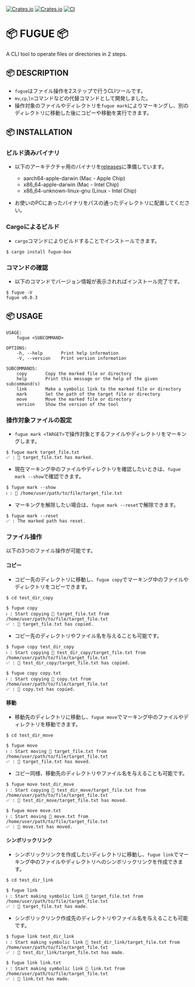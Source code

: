 [![Crates.io](https://img.shields.io/crates/v/fugue-box)](https://crates.io/crates/fugue-box)
[![Crates.io](https://img.shields.io/crates/l/fugue-box)](https://github.com/liebe-magi/fugue/blob/main/LICENSE)
[![CI](https://github.com/liebe-magi/fugue/actions/workflows/rust_ci.yml/badge.svg?branch=develop)](https://github.com/liebe-magi/fugue/actions/workflows/rust_ci.yml)

# 📦 FUGUE 📦

A CLI tool to operate files or directories in 2 steps.

## 📦 DESCRIPTION

- `fugue`はファイル操作を2ステップで行うCLIツールです。
- `mv`,`cp`,`ln`コマンドなどの代替コマンドとして開発しました。
- 操作対象のファイルやディレクトリを`fugue mark`によりマーキングし、別のディレクトリに移動した後にコピーや移動を実行できます。

## 📦 INSTALLATION

### ビルド済みバイナリ

- 以下のアーキテクチャ用のバイナリを[releases](https://github.com/liebe-magi/fugue/releases)に準備しています。

  - aarch64-apple-darwin (Mac - Apple Chip)
  - x86_64-apple-darwin (Mac - Intel Chip)
  - x86_64-unknown-linux-gnu (Linux - Intel Chip)

- お使いのPCにあったバイナリをパスの通ったディレクトリに配置してください。

### Cargoによるビルド

- `cargo`コマンドによりビルドすることでインストールできます。

```
$ cargo install fugue-box
```

### コマンドの確認

- 以下のコマンドでバージョン情報が表示されればインストール完了です。

```
$ fugue -V
fugue v0.0.3
```

## 📦 USAGE

```
USAGE:
    fugue <SUBCOMMAND>

OPTIONS:
    -h, --help       Print help information
    -V, --version    Print version information

SUBCOMMANDS:
    copy       Copy the marked file or directory
    help       Print this message or the help of the given subcommand(s)
    link       Make a symbolic link to the marked file or directory
    mark       Set the path of the target file or directory
    move       Move the marked file or directory
    version    Show the version of the tool
```

### 操作対象ファイルの設定

- `fugue mark <TARGET>`で操作対象とするファイルやディレクトリをマーキングします。

```
$ fugue mark target_file.txt
✅ : 📄 target_file.txt has marked.
```

- 現在マーキング中のファイルやディレクトリを確認したいときは、`fugue mark --show`で確認できます。

```
$ fugue mark --show
ℹ️ : 📄 /home/user/path/to/file/target_file.txt
```

- マーキングを解除したい場合は、`fugue mark --reset`で解除できます。

```
$ fugue mark --reset
✅ : The marked path has reset.
```

### ファイル操作

以下の3つのファイル操作が可能です。

#### コピー

- コピー先のディレクトリに移動し、`fugue copy`でマーキング中のファイルやディレクトリをコピーできます。

```
$ cd test_dir_copy

$ fugue copy
ℹ️ : Start copying 📄 target_file.txt from /home/user/path/to/file/target_file.txt
✅ : 📄 target_file.txt has copied.
```

- コピー先のディレクトリやファイル名を与えることも可能です。

```
$ fugue copy test_dir_copy
ℹ️ : Start copying 📄 test_dir_copy/target_file.txt from /home/user/path/to/file/target_file.txt
✅ : 📄 test_dir_copy/target_file.txt has copied.

$ fugue copy copy.txt
ℹ️ : Start copying 📄 copy.txt from /home/user/path/to/file/target_file.txt
✅ : 📄 copy.txt has copied.
```

#### 移動

- 移動先のディレクトリに移動し、`fugue move`でマーキング中のファイルやディレクトリを移動できます。

```
$ cd test_dir_move

$ fugue move
ℹ️ : Start moving 📄 target_file.txt from /home/user/path/to/file/target_file.txt
✅ : 📄 target_file.txt has moved.
```

- コピー同様、移動先のディレクトリやファイル名を与えることも可能です。

```
$ fugue move test_dir_move
ℹ️ : Start copying 📄 test_dir_move/target_file.txt from /home/user/path/to/file/target_file.txt
✅ : 📄 test_dir_move/target_file.txt has moved.

$ fugue move move.txt
ℹ️ : Start moving 📄 move.txt from /home/user/path/to/file/target_file.txt
✅ : 📄 move.txt has moved.
```

#### シンボリックリンク

- シンボリックリンクを作成したいディレクトリに移動し、`fugue link`でマーキング中のファイルやディレクトリへのシンボリックリンクを作成できます。

```
$ cd test_dir_link

$ fugue link
ℹ️ : Start making symbolic link 📄 target_file.txt from /home/user/path/to/file/target_file.txt
✅ : 📄 target_file.txt has made.
```

- シンボリックリンク作成先のディレクトリやファイル名を与えることも可能です。

```
$ fugue link test_dir_link
ℹ️ : Start making symbolic link 📄 test_dir_link/target_file.txt from /home/user/path/to/file/target_file.txt
✅ : 📄 test_dir_link/target_file.txt has made.

$ fugue link link.txt
ℹ️ : Start making symbolic link 📄 link.txt from /home/user/path/to/file/target_file.txt
✅ : 📄 link.txt has made.
```
